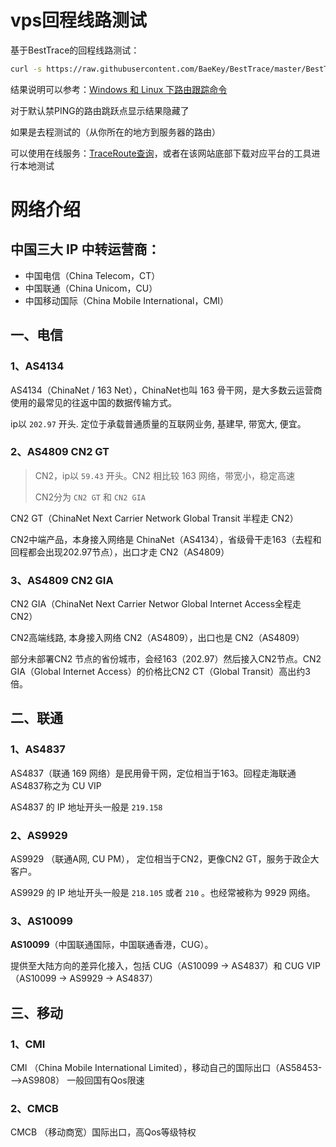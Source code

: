 # vps回程线路测试

基于BestTrace的回程线路测试：

```bash
curl -s https://raw.githubusercontent.com/BaeKey/BestTrace/master/BestTraceTest.sh | bash
```

结果说明可以参考：[Windows 和 Linux 下路由跟踪命令](https://v2try.com/archives/107.html)

对于默认禁PING的路由跳跃点显示结果隐藏了

如果是去程测试的（从你所在的地方到服务器的路由）

可以使用在线服务：[TraceRoute查询](https://tools.ipip.net/traceroute.php)，或者在该网站底部下载对应平台的工具进行本地测试


# 网络介绍

## 中国三大 IP 中转运营商：

- 中国电信（China Telecom，CT）
- 中国联通（China Unicom，CU）
- 中国移动国际（China Mobile International，CMI）

## 一、电信

### 1、AS4134

AS4134（ChinaNet / 163 Net），ChinaNet也叫 163 骨干网，是大多数云运营商使用的最常见的往返中国的数据传输方式。

ip以 `202.97` 开头. 定位于承载普通质量的互联网业务, 基建早, 带宽大, 便宜。

### 2、AS4809 CN2 GT

> CN2，ip以 `59.43` 开头。CN2 相比较 163 网络，带宽小，稳定高速
>
> CN2分为 `CN2 GT` 和 `CN2 GIA`

CN2 GT（ChinaNet Next Carrier Network Global Transit 半程走 CN2）

CN2中端产品，本身接入网络是 ChinaNet（AS4134），省级骨干走163（去程和回程都会出现202.97节点），出口才走 CN2（AS4809）

### 3、AS4809 CN2 GIA

CN2 GIA（ChinaNet Next Carrier Networ Global Internet Access全程走 CN2）

CN2高端线路, 本身接入网络 CN2（AS4809），出口也是 CN2（AS4809） 

部分未部署CN2 节点的省份城市，会经163（202.97）然后接入CN2节点。CN2 GIA（Global Internet Access）的价格比CN2 CT（Global Transit）高出约3倍。

## 二、联通

### 1、AS4837

AS4837（联通 169 网络）是民用骨干网，定位相当于163。回程走海联通AS4837称之为 CU VIP

AS4837 的 IP 地址开头一般是 `219.158`

### 2、AS9929

AS9929 （联通A网, CU PM）， 定位相当于CN2，更像CN2 GT，服务于政企大客户。

AS9929  的 IP 地址开头一般是 `218.105` 或者 `210` 。也经常被称为 9929 网络。

### 3、AS10099

**AS10099**（中国联通国际，中国联通香港，CUG）。

提供至大陆方向的差异化接入，包括 CUG（AS10099 -> AS4837）和 CUG VIP（AS10099 -> AS9929 -> AS4837）

## 三、移动

### 1、CMI

CMI （China Mobile International Limited），移动自己的国际出口（AS58453--->AS9808） 一般回国有Qos限速

### 2、CMCB 

CMCB （移动商宽）国际出口，高Qos等级特权
